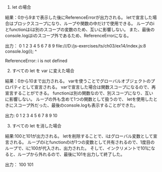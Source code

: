 1. let の場合

結果：0から9まで表示した後にReferenceErrorが出力される。
letで宣言した場合はブロックスコープになり、ループや関数の中だけで使用できる。
ループのiとfunctionはiは別のスコープの変数のため、互いに影響しない。
また、最後のconsole.logはiのスコープ外であるため、ReferenceErrorになる。

出力：
0
1
2
3
4
5
6
7
8
9
file:///D:/js-exercises/ts/ch03/ex14/index.js:8
console.log(i);
            ^

ReferenceError: i is not defined


2. すべての let を var に変えた場合

結果：0から10まで出力される。
varを使うことでグローバルオブジェクトのプロパティとして宣言される。
varで宣言した場合は関数スコープになるので、再宣言することができる。
functionは別の関数なので、別スコープになり、互いに影響しない。
ループの外も含めて1つの関数として扱うので、
letを使用したときにスコープ外だった、最後のconsole.logも表示することができた。

出力:
0
1
2
3
4
5
6
7
8
9
10


3. すべての let を消した場合

結果:100と101が出力される。
letを削除することで、iはグローバル変数として宣言される。
ループのiとfunctionのiが1つの変数として共有されるので、1度目のループで、iに100が代入され、出力された。
そして、インクリメントで101になると、ループから外れるので、最後に101を出力して終了した。

出力：
100
101